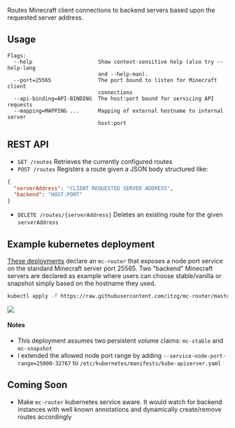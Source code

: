 Routes Minecraft client connections to backend servers based upon the requested server address.

## Usage

```text
Flags:
  --help                     Show context-sensitive help (also try --help-long
                             and --help-man).
  --port=25565               The port bound to listen for Minecraft client
                             connections
  --api-binding=API-BINDING  The host:port bound for servicing API requests
  --mapping=MAPPING ...      Mapping of external hostname to internal server
                             host:port
```

## REST API

* `GET /routes`
   Retrieves the currently configured routes
* `POST /routes`
   Registers a route given a JSON body structured like:
```json
{
  "serverAddress": "CLIENT REQUESTED SERVER ADDRESS",
  "backend": "HOST:PORT"
}
```

* `DELETE /routes/{serverAddress}`
  Deletes an existing route for the given `serverAddress`
  
## Example kubernetes deployment

[These deployments](docs/k8s-example.yaml) declare an `mc-router` that exposes a node port service 
on the standard Minecraft server port 25565. Two "backend" Minecraft servers are declared as example
where users can choose stable/vanilla or snapshot simply based on the hostname they used.

```bash
kubectl apply -f https://raw.githubusercontent.com/itzg/mc-router/master/docs/k8s-example.yaml
```

![](docs/example-deployment.drawio.png)

#### Notes
* This deployment assumes two persistent volume claims: `mc-stable` and `mc-snapshot`
* I extended the allowed node port range by adding `--service-node-port-range=25000-32767` 
  to `/etc/kubernetes/manifests/kube-apiserver.yaml` 

## Coming Soon

* Make `mc-router` kubernetes service aware. It would watch for backend instances with well known annotations
  and dynamically create/remove routes accordingly
